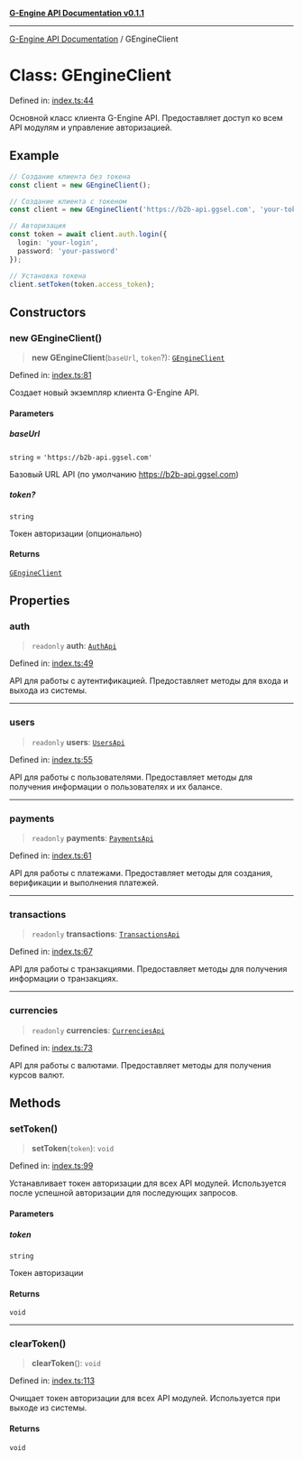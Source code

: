 [**G-Engine API Documentation v0.1.1**](../README.md)

***

[G-Engine API Documentation](../globals.md) / GEngineClient

# Class: GEngineClient

Defined in: [index.ts:44](https://github.com/yakoshiq/g-engine-nodejs-lib/blob/6b4ec644f458bf28039e0209e5a91bd0ec704446/src/index.ts#L44)

Основной класс клиента G-Engine API.
Предоставляет доступ ко всем API модулям и управление авторизацией.

## Example

```typescript
// Создание клиента без токена
const client = new GEngineClient();

// Создание клиента с токеном
const client = new GEngineClient('https://b2b-api.ggsel.com', 'your-token');

// Авторизация
const token = await client.auth.login({
  login: 'your-login',
  password: 'your-password'
});

// Установка токена
client.setToken(token.access_token);
```

## Constructors

### new GEngineClient()

> **new GEngineClient**(`baseUrl`, `token`?): [`GEngineClient`](GEngineClient.md)

Defined in: [index.ts:81](https://github.com/yakoshiq/g-engine-nodejs-lib/blob/6b4ec644f458bf28039e0209e5a91bd0ec704446/src/index.ts#L81)

Создает новый экземпляр клиента G-Engine API.

#### Parameters

##### baseUrl

`string` = `'https://b2b-api.ggsel.com'`

Базовый URL API (по умолчанию https://b2b-api.ggsel.com)

##### token?

`string`

Токен авторизации (опционально)

#### Returns

[`GEngineClient`](GEngineClient.md)

## Properties

### auth

> `readonly` **auth**: [`AuthApi`](AuthApi.md)

Defined in: [index.ts:49](https://github.com/yakoshiq/g-engine-nodejs-lib/blob/6b4ec644f458bf28039e0209e5a91bd0ec704446/src/index.ts#L49)

API для работы с аутентификацией.
Предоставляет методы для входа и выхода из системы.

***

### users

> `readonly` **users**: [`UsersApi`](UsersApi.md)

Defined in: [index.ts:55](https://github.com/yakoshiq/g-engine-nodejs-lib/blob/6b4ec644f458bf28039e0209e5a91bd0ec704446/src/index.ts#L55)

API для работы с пользователями.
Предоставляет методы для получения информации о пользователях и их балансе.

***

### payments

> `readonly` **payments**: [`PaymentsApi`](PaymentsApi.md)

Defined in: [index.ts:61](https://github.com/yakoshiq/g-engine-nodejs-lib/blob/6b4ec644f458bf28039e0209e5a91bd0ec704446/src/index.ts#L61)

API для работы с платежами.
Предоставляет методы для создания, верификации и выполнения платежей.

***

### transactions

> `readonly` **transactions**: [`TransactionsApi`](TransactionsApi.md)

Defined in: [index.ts:67](https://github.com/yakoshiq/g-engine-nodejs-lib/blob/6b4ec644f458bf28039e0209e5a91bd0ec704446/src/index.ts#L67)

API для работы с транзакциями.
Предоставляет методы для получения информации о транзакциях.

***

### currencies

> `readonly` **currencies**: [`CurrenciesApi`](CurrenciesApi.md)

Defined in: [index.ts:73](https://github.com/yakoshiq/g-engine-nodejs-lib/blob/6b4ec644f458bf28039e0209e5a91bd0ec704446/src/index.ts#L73)

API для работы с валютами.
Предоставляет методы для получения курсов валют.

## Methods

### setToken()

> **setToken**(`token`): `void`

Defined in: [index.ts:99](https://github.com/yakoshiq/g-engine-nodejs-lib/blob/6b4ec644f458bf28039e0209e5a91bd0ec704446/src/index.ts#L99)

Устанавливает токен авторизации для всех API модулей.
Используется после успешной авторизации для последующих запросов.

#### Parameters

##### token

`string`

Токен авторизации

#### Returns

`void`

***

### clearToken()

> **clearToken**(): `void`

Defined in: [index.ts:113](https://github.com/yakoshiq/g-engine-nodejs-lib/blob/6b4ec644f458bf28039e0209e5a91bd0ec704446/src/index.ts#L113)

Очищает токен авторизации для всех API модулей.
Используется при выходе из системы.

#### Returns

`void`
